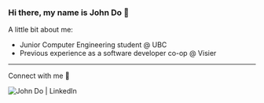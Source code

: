 ### Hi there, my name is John Do 👋

A little bit about me:
  - Junior Computer Engineering student @ UBC
  - Previous experience as a software developer co-op @ Visier 

---
Connect with me 🙌

<a href="https://www.linkedin.com/in/john-jungwoo-do">
  <img align="left" alt="John Do | LinkedIn" src="https://img.shields.io/badge/LinkedIn-0077B5?style=for-the-badge&logo=linkedin&logoColor=white" />
</a>

